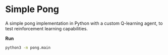 # Simple Pong

A simple pong implementation in Python with a custom Q-learning agent, to test reinforcement learning capabilities.


**Run**

```bash
python3 -m pong.main
```